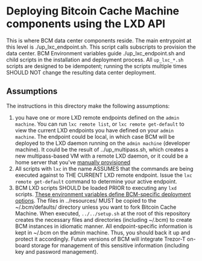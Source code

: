 
# Deploying Bitcoin Cache Machine components using the LXD API

This is where BCM data center components reside. The main entrypoint at this level is ./up_lxc_endpoint.sh. This script calls subscripts to provision the data center. BCM Environment variables guide ./up_lxc_endpoint.sh and child scripts in the installation and deployment process. All `up_lxc_*.sh` scripts are designed to be idempotent; running the scripts multiple times SHOULD NOT change the resulting data center deployment. 

## Assumptions

The instructions in this directory make the following assumptions:

1. you have one or more LXD remote endpoints defined on the `admin machine`. You can run `lxc remote list`, or `lxc remote get-default` to view the current LXD endpoints you have defined on your `admin machine`. The endpoint could be local, in which case BCM will be deployed to the LXD daemon running on the `admin machine` (developer machine). It could be the result of ../up_multipass.sh, which creates a new multipass-based VM with a remote LXD daemon, or it could be a home server that you've [manually provisioned](../../docs/installation/lxd_host_prep.md)
2. All scripts with `lxc` in the name ASSUMES that the commands are being executed against to THE CURRENT LXD remote endpoint. Issue the `lxc remote get-default` command to determine your active endpoint.
3. BCM LXD scripts SHOULD be loaded PRIOR to executing any `lxd` scripts. [These environment variables define BCM-specific deployment options](../resources/README.md). The files in ../resources/ MUST be copied to the ~/.bcm/defaults/ directory unless you want to fork Bitcoin Cache Machine. When executed, `../../setup.sh` at the root of this repository creates the necessary files and directories (including ~/.bcm) to create BCM instances in idiomatic manner. All endpoint-specific information is kept in ~/.bcm on the admin machine. Thus, you should back it up and protect it accordingly. Future versions of BCM will integrate Trezor-T on-board storage for management of this sensitive information (including key and password management).